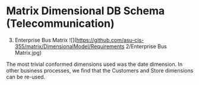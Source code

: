 Matrix Dimensional DB Schema (Telecommunication)
===================================================
















3. Enterprise Bus Matrix
![](https://github.com/asu-cis-355/matrix/DimensionalModel/Requirements 2/Enterprise Bus Matrix.jpg)

The most trivial conformed dimensions used was the date dimension. In other business processes, we find that the Customers and Store dimensions can be re-used.
